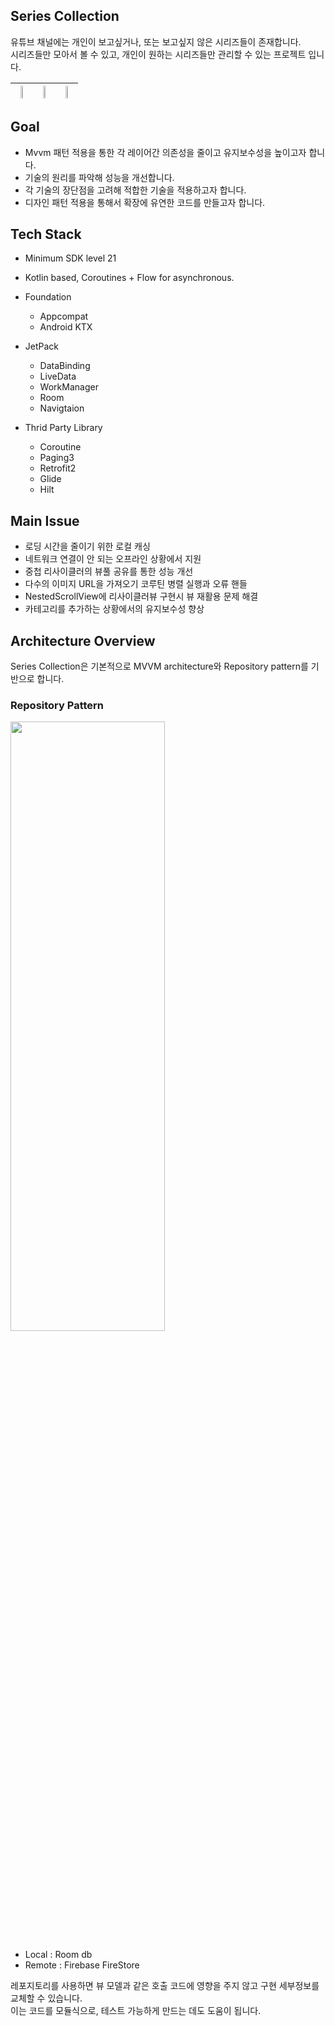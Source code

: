 
## Series Collection

유튜브 채널에는 개인이 보고싶거나, 또는 보고싶지 않은 시리즈들이 존재합니다. <br>
시리즈들만 모아서 볼 수 있고, 개인이 원하는 시리즈들만 관리할 수 있는 프로젝트 입니다. 

|<img src="https://github.com/honggi123/series-collection/assets/89631493/78d55852-67e1-4042-866d-3ed326df6763" height="20%"/>|<img width=“20”% src="https://github.com/honggi123/series-collection/assets/89631493/43d20e3a-03f5-40aa-9c12-730c57170ca7" width="20%" height="20%"/>|<img width=“20”% src="https://github.com/honggi123/series-collection/assets/89631493/83ced6b3-4a0d-4be9-b784-fb9d343af29c" width="20%" height="20%"/>
|----|----|----|


## Goal
- Mvvm 패턴 적용을 통한 각 레이어간 의존성을 줄이고 유지보수성을 높이고자 합니다.
- 기술의 원리를 파악해 성능을 개선합니다.
- 각 기술의 장단점을 고려해 적합한 기술을 적용하고자 합니다.
- 디자인 패턴 적용을 통해서 확장에 유연한 코드를 만들고자 합니다.

## Tech Stack

* Minimum SDK level 21
* Kotlin based, Coroutines + Flow for asynchronous.
* Foundation
  - Appcompat
  - Android KTX

* JetPack
  - DataBinding
  - LiveData
  - WorkManager
  - Room
  - Navigtaion

* Thrid Party Library
  - Coroutine
  - Paging3
  - Retrofit2 
  - Glide
  - Hilt

## Main Issue
- 로딩 시간을 줄이기 위한 로컬 캐싱
- 네트워크 연결이 안 되는 오프라인 상황에서 지원
- 중첩 리사이클러의 뷰풀 공유를 통한 성능 개선 <br>
- 다수의 이미지 URL을 가져오기 코루틴 병렬 실행과 오류 핸들 
- NestedScrollView에 리사이클러뷰 구현시 뷰 재활용 문제 해결 <br>
- 카테고리를 추가하는 상황에서의 유지보수성 향상 <br>

## Architecture Overview

Series Collection은 기본적으로 MVVM architecture와 Repository pattern를 기반으로 합니다.

### Repository Pattern

<img src = "https://github.com/f-lab-edu/series-collector/assets/89631493/5b326730-ebe2-4276-abd9-5dd60b5bf02e" width="70%" height="50%">

- Local : Room db
- Remote : Firebase FireStore

레포지토리를 사용하면 뷰 모델과 같은 호출 코드에 영향을 주지 않고 구현 세부정보를 교체할 수 있습니다.<br>
이는 코드를 모듈식으로, 테스트 가능하게 만드는 데도 도움이 됩니다. 

